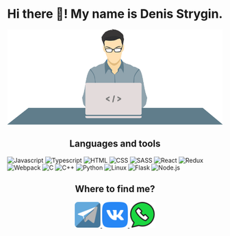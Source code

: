 <h1 align="center">Hi there 👋! My name is Denis Strygin.</h1>

<p align="center">
    <img src="https://github.com/denstrygin/denstrygin/blob/main/assets/Programmer.png">
</p>

<h2 align="center">Languages and tools</h2>

![Javascript](https://img.shields.io/badge/-Javascript-F7DF1E?style=for-the-badge&logo=JavaScript&logoColor=FFFFFF)
![Typescript](https://img.shields.io/badge/-Typescript-3178C6?style=for-the-badge&logo=TypeScript&logoColor=FFFFFF)
![HTML](https://img.shields.io/badge/-HTML-E34F26?style=for-the-badge&logo=HTML5&logoColor=FFFFFF)
![CSS](https://img.shields.io/badge/-CSS-1572B6?style=for-the-badge&logo=CSS3&logoColor=FFFFFF)
![SASS](https://img.shields.io/badge/-SASS-CC6699?style=for-the-badge&logo=Sass&logoColor=FFFFFF)
![React](https://img.shields.io/badge/-React-61DAFB?style=for-the-badge&logo=React&logoColor=FFFFFF)
![Redux](https://img.shields.io/badge/-Redux-764ABC?style=for-the-badge&logo=Redux&logoColor=FFFFFF)
![Webpack](https://img.shields.io/badge/-Webpack-8DD6F9?style=for-the-badge&logo=Webpack&logoColor=FFFFFF)
![C](https://img.shields.io/badge/-A8B9CC?style=for-the-badge&logo=C&logoColor=FFFFFF)
![C++](https://img.shields.io/badge/C++-00599C?style=for-the-badge&logo=cplusplus&logoColor=FFFFFF)
![Python](https://img.shields.io/badge/-Python-3776AB?style=for-the-badge&logo=Python&logoColor=FFFFFF)
![Linux](https://img.shields.io/badge/-Linux-FCC624?style=for-the-badge&logo=Linux&logoColor=FFFFFF)
![Flask](https://img.shields.io/badge/-Flask-000000?style=for-the-badge&logo=Flask&logoColor=FFFFFF)
![Node.js](https://img.shields.io/badge/-Node.js-339933?style=for-the-badge&logo=Node.js&logoColor=FFFFFF)

<h2 align="center">Where to find me?</h2>

<p align="center">
    <a href="https://t.me/denstrygin">
        <img src="https://github.com/denstrygin/denstrygin/blob/main/assets/telegram.png" alt="tg" height="60px">
    </a>
    <a href="https://vk.com/balummba">
        <img src="https://github.com/denstrygin/denstrygin/blob/main/assets/vk.png" alt="vk" height="60px">
    </a>
    <a href="https://api.whatsapp.com/send?phone=79968643215">
        <img src="https://github.com/denstrygin/denstrygin/blob/main/assets/whatsapp.png" alt="whap" height="60px">
    </a>
</p>